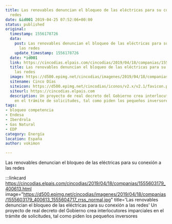 ```yaml
---
title: Las renovables denuncian el bloqueo de las eléctricas para su conexión a las
  redes
date: &id001 2019-04-25 07:52:06+00:00
status: published
original:
  timestamp: 1556178726
  data:
    post: Las renovables denuncian el bloqueo de las eléctricas para su conexión a
      las redes
    update_timestamp: 1556178726
  date: *id001
  link: https://cincodias.elpais.com/cincodias/2019/04/18/companias/1555603179_400613.html
  title: Las renovables denuncian el bloqueo de las eléctricas para su conexión a
    las redes
  image: https://d500.epimg.net/cincodias/imagenes/2019/04/18/companias/1555603179_400613_1555604717_rrss_normal.jpg
  sitename: Cinco Días
  siteicon: https://d500.epimg.net/cincodias/iconos/v2.x/v2.1/favicon.png
  siteurl: https://cincodias.elpais.com
  description: Un proyecto de real decreto del Gobierno crea interlocutores imparciales
    en el trámite de solicitudes, tal como piden los pequeños inversores
tags:
- bloqueo competencia
- Endesa
- Iberdrola
- Gas Natural
- EDP
category: Energía
location: España
author: vokimon

---
```

Las renovables denuncian el bloqueo de las eléctricas para su conexión a las redes

:::linkcard https://cincodias.elpais.com/cincodias/2019/04/18/companias/1555603179_400613.html image="https://d500.epimg.net/cincodias/imagenes/2019/04/18/companias/1555603179_400613_1555604717_rrss_normal.jpg" title='Las renovables denuncian el bloqueo de las eléctricas para su conexión a las redes'
    Un proyecto de real decreto del Gobierno crea interlocutores imparciales en el trámite de solicitudes, tal como piden los pequeños inversores

